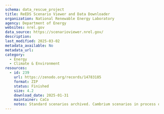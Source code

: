 ```yaml
---
schema: data_rescue_project 
title: ReEDS Scenario Viewer and Data Downloader
organization: National Renewable Energy Laboratory
agency: Department of Energy
websites: nrel.gov
data_source: https://scenarioviewer.nrel.gov/
description: 
last_modified: 2025-03-02
metadata_available: No
metadata_url: 
category:
  - Energy 
  - Climate & Environment 
resources:
  - id: 239
    url: https://zenodo.org/records/14783185
    format: ZIP
    status: Finished
    size: 4.2
    download_date: 2025-01-31
    maintainer: CaCo
    notes: Standard scenarios archived. Cambrium scenarios in process of being archived. Underlying data only, tool not archived. EFS data archived separately here https://zenodo.org/records/14782874
---
```

